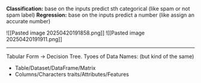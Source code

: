 **Classification:** base on the inputs predict sth categorical (like spam or not spam label)
**Regression:** base on the inputs predict a number (like assign an accurate number)


![[Pasted image 20250420191858.png]]
![[Pasted image 20250420191911.png]]

---

Tabular Form -> Decision Tree.
Tyoes of Data Names: (but kind of the same) 
+ Table/Dataset/DataFrame/Matrix 
+ Columns/Characters traits/Attributes/Features

